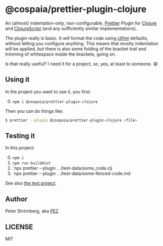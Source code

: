 # @cospaia/prettier-plugin-clojure

An (almost) indentation-only, non-configurable, [Prettier](https://prettier.io/) Plugin for [Clojure](https://clojure.org) and [ClojureScript](https://clojurescript.org) (and any sufficiently similar implementations).

The plugin really is basic. It will format the code using [cljfmt](https://github.com/weavejester/cljfmt) defaults, without letting you configure anything. This means that mostly indentation will be applied, but there is also some folding of the bracket trail and trimming of whitespace inside the brackets, going on.

Is that really useful? I need it for a project, so, yes, at least to someone. 😄

## Using it

In the project you want to use it, you first:

0. `npm i @cospaia/prettier-plugin-clojure`

Then you can do things like:

```sh
$ prettier --plugin @cospaia/prettier-plugin-clojure <file>
```

## Testing it

In this project:

0. `npm i`
0. `npm run builddist`
0. `npx prettier --plugin . ./test-data/some_code.clj
0. `npx prettier --plugin . ./test-data/some-fenced-code.md

See also [the test project](./prettier-clojure-test-project/).

## Author

Peter Strömberg, aka [PEZ](https://github.com/PEZ)

## LICENSE

MIT
